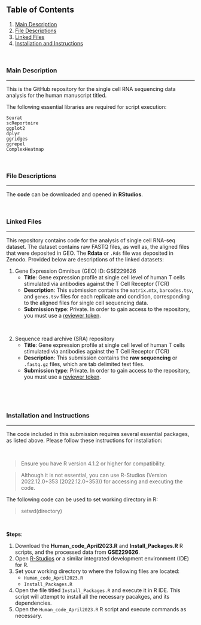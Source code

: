 ## Table of Contents

1. [Main Description](#main-description)
2. [File Descriptions](#file-descriptions)
3. [Linked Files](#linked-files)
4. [Installation and Instructions](#installation-and-instructions)

&nbsp;
&nbsp;
&nbsp;
&nbsp;
&nbsp;
&nbsp;



### **Main Description**
------------------------

This is the GitHub repository for the single cell RNA sequencing data analysis for the human manuscript titled.

The following essential libraries are required for script execution:

```
Seurat
scReportoire
ggplot2
dplyr
ggridges
ggrepel
ComplexHeatmap

```
&nbsp;
&nbsp;
&nbsp;




### **File Descriptions**
---------------------------

The **code** can be downloaded and opened in **RStudios**. </br>


&nbsp;
&ensp;
&ensp;

### **Linked Files**
---------------------

This repository contains code for the analysis of single cell RNA-seq dataset. The dataset contains raw FASTQ files, as well as, the aligned files that were deposited in GEO. The **Rdata** or `.Rds` file was deposited in Zenodo. Provided below are descriptions of the linked datasets:

1. Gene Expression Omnibus (GEO) ID: GSE229626 
   - **Title**: Gene expression profile at single cell level of human T cells stimulated via antibodies against the T Cell Receptor (TCR)
   - **Description**: This submission contains the `matrix.mtx`, `barcodes.tsv`, and `genes.tsv` files for each replicate and condition, corresponding to the aligned files for single cell sequencing data. 
   - **Submission type**: Private. In order to gain access to the repository, you must use a [reviewer token](https://www.ncbi.nlm.nih.gov/geo/info/reviewer.html).

&ensp;

2. Sequence read archive (SRA) repository
    - **Title**: Gene expression profile at single cell level of human T cells stimulated via antibodies against the T Cell Receptor (TCR)
   - **Description**:  This submission contains the **raw sequencing** or `.fastq.gz` files, which are tab delimited text files. 
   - **Submission type**: Private. In order to gain access to the repository, you must use a [reviewer token](https://www.ncbi.nlm.nih.gov/geo/info/reviewer.html).
   
&ensp;


&nbsp;
&ensp;
&nbsp;
&ensp;




### **Installation and Instructions**
--------------------------------------
The code included in this submission requires several essential packages, as listed above. Please follow these instructions for installation:

&nbsp;

> Ensure you have R version 4.1.2 or higher for compatibility. 

> Although it is not essential, you can use R-Studios (Version 2022.12.0+353 (2022.12.0+353)) for accessing and executing the code. 

The following code can be used to set working directory in R:

> setwd(directory)

&nbsp;

**Steps**:
1. Download the **Human_code_April2023.R** and **Install_Packages.R** R scripts, and the processed data from **GSE229626**.
2. Open [R-Studios](https://www.rstudio.com/tags/rstudio-ide/) or a similar integrated development environment (IDE) for R. 
3. Set your working directory to where the following files are located:
   - `Human_code_April2023.R`
   - `Install_Packages.R`
4. Open the file titled `Install_Packages.R` and execute it in R IDE. This script will attempt to install all the necessary pacakges, and its dependencies.
&nbsp;
5. Open the `Human_code_April2023.R` R script and execute commands as necessary. 




